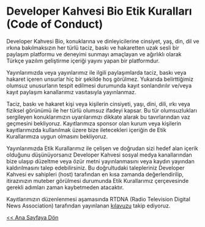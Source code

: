 # Developer Kahvesi Bio Etik Kuralları (Code of Conduct)
Developer Kahvesi Bio, konuklarına ve dinleyicilerine cinsiyet, yaş, din, dil ve ırkına bakılmaksızın
her türlü taciz, baskı ve hakaretten uzak sesli bir paylaşım platformu ve deneyimi sunmayı amaçlayan ve ağırlıklı olarak
Türkçe yazılım geliştirme içeriği yayını yapan bir platformdur.

Yayınlarımızda veya yayınlarımız ile ilgili paylaşımlarda taciz, baskı veya hakaret içeren unsurlar hiç bir şekilde hoş görülmez.
Yukarıda belirttiğimiz olumsuz unusurların tespit edilmesi durumunda kayıt sonlandırılır ve/veya kayıt paylaşım kanallarımız
vasıtasıyla yayınlanmaz.

Taciz, baskı ve hakaret kişi veya kişilerin cinsiyeti, yaşı, dini, dili, ırkı veya fiziksel görünümü ile her türlü olumsuz ifadeyi kapsar.
Bu tür olumsuzlukları sergileyen konuklarımızın uyarılarımızı dikkate alarak bu tavırlarından vaz geçmesini bekliyoruz.
Kayıtlarımıza sponsor olan kurum veya kişilerin kayıtlarımızda kullanılmak üzere bize iletecekleri içeriğin de Etik Kurallarımıza uygun
olmasını bekliyoruz.

Yayınlarımızda Etik Kurallarımız ile çelişen ve doğrudan sizi hedef alan içerik olduğunu düşünüyorsanız Developer Kahvesi sosyal
medya kanallarından bize ulaşıp düzeltme veya özür metni yayınlanmasını veya kaydın yayından kaldırılmasını talep edebilirsiniz. Bu doğrultudaki
talepleriniz Developer Kahvesi ev sahipleri (host) tarafından en kısa zamanda değerlendirilip, itirazınızın muteber görülmesi durumunda
Etik Kurallarımız çerçevesinde gerekli adımları zaman kaybetmeden atacaktır.

Kayıtlarımızın düzenlenmesi aşamasında RTDNA (Radio Television Digital News Association)
tarafından yayınlanan [kılavuzu](https://www.rtdna.org/content/guidelines_for_ethical_video_and_audio_editing) takip ediyoruz.

[<< Ana Sayfaya Dön](../README.md)
